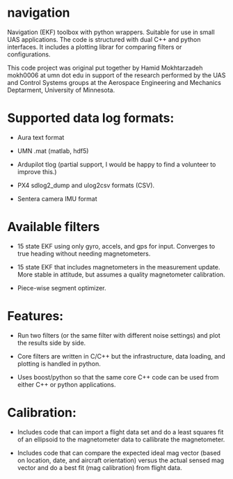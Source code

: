 # navigation

Navigation (EKF) toolbox with python wrappers.  Suitable for use in
small UAS applications.  The code is structured with dual C++ and
python interfaces.  It includes a plotting librar for comparing
filters or configurations.

This code project was original put together by Hamid Mokhtarzadeh
mokh0006 at umn dot edu in support of the research performed by the
UAS and Control Systems groups at the Aerospace Engineering and
Mechanics Deptarment, University of Minnesota.

# Supported data log formats:

* Aura text format

* UMN .mat (matlab, hdf5)

* Ardupilot tlog (partial support, I would be happy to find a
  volunteer to improve this.)

* PX4 sdlog2_dump and ulog2csv formats (CSV).

* Sentera camera IMU format


# Available filters

* 15 state EKF using only gyro, accels, and gps for input.  Converges
  to true heading without needing magnetometers.

* 15 state EKF that includes magnetometers in the measurement update.
  More stable in attitude, but assumes a quality magnetometer
  calibration.

* Piece-wise segment optimizer.


# Features:

* Run two filters (or the same filter with different noise settings)
  and plot the results side by side.

* Core filters are written in C/C++ but the infrastructure, data
  loading, and plotting is handled in python.

* Uses boost/python so that the same core C++ code can be used from
  either C++ or python applications.


# Calibration:

* Includes code that can import a flight data set and do a least
  squares fit of an ellipsoid to the magnetometer data to callibrate
  the magnetometer.

* Includes code that can compare the expected ideal mag vector (based
  on location, date, and aircraft orientation) versus the actual
  sensed mag vector and do a best fit (mag calibration) from flight data.